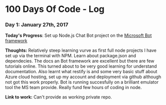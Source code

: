 # 100 Days Of Code - Log

### Day 1: January 27th, 2017

**Today's Progress**: Set up Node.js Chat Bot project on the [Microsoft Bot framework](https://dev.botframework.com/)

**Thoughts:** Relatively steep learning vurve as first full node projects I have set up via the terminal with NPM. Learn about package.json and dependecies. The docs an Bot framework are excellent but there are few tutorials online. This turned about to be very good learning for understand documentation. Also learnt what restify is and some very basic stuff about Azure cloud hosting, set up my account and deployment via github although not got this work properly. Bot is running succesfully on a brilliant emulator tool the MS team provide. Really fund few hours of coding in node.

**Link to work:** Can't provide as working private repo.
